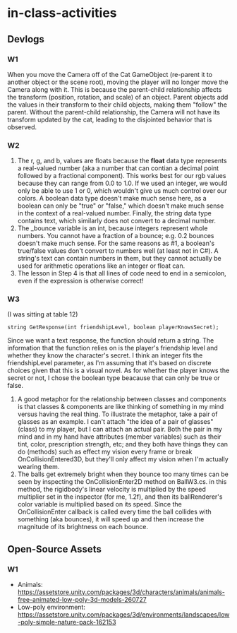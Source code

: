 # in-class-activities
## Devlogs
### W1
When you move the Camera off of the Cat GameObject (re-parent it to another object or the scene root), moving the player will no longer move the Camera along with it.
This is because the parent-child relationship affects the transform (position, rotation, and scale) of an object.
Parent objects add the values in their transform to their child objects, making them "follow" the parent. 
Without the parent-child relationship, the Camera will not have its transform updated by the cat, leading to the disjointed behavior that is observed.

### W2
1. The r, g, and b, values are floats because the **float** data type represents a real-valued number (aka a number that can contian a decimal point followed by a fractional component). This works best for our rgb values because they can range from 0.0 to 1.0. If we used an integer, we would only be able to use 1 or 0, which wouldn't give us much control over our colors. A boolean data type doesn't make much sense here, as a boolean can only be "true" or "false," which doesn't make much sense in the context of a real-valued number. Finally, the string data type contains text, which similarly does not convert to a decimal number.
2. The _bounce variable is an int, because integers represent whole numbers. You cannot have a fraction of a bounce; e.g. 0.2 bounces doesn't make much sense. For the same reasons as #1, a boolean's true/false values don't convert to numbers well (at least not in C#). A string's text can contain numbers in them, but they cannot actually be used for arithmetic operations like an integer or float can.
3. The lesson in Step 4 is that all lines of code need to end in a semicolon, even if the expression is otherwise correct!

### W3

(I was sitting at table 12)

```
string GetResponse(int friendshipLevel, boolean playerKnowsSecret);
```
Since we want a text response, the function should return a string. The information that the function relies on is the player's friendship level and whether they know the character's secret. I think an integer fits the friendshipLevel parameter, as I'm assuming that it's based on discrete choices given that this is a visual novel. As for whether the player knows the secret or not, I chose the boolean type beacause that can only be true or false.

1. A good metaphor for the relationship between classes and components is that classes & components are like thinking of something in my mind versus having the real thing. To illustrate the metaphor, take a pair of glasses as an example. I can't attach "the idea of a pair of glasses" (class) to my player, but I can attach an actual pair. Both the pair in my mind and in my hand have attributes (member variables) such as their tint, color, prescription strength, etc; and they both have things they can do (methods) such as effect my vision every frame or break OnCollisionEntered3D, but they'll only affect my vision when I'm actually wearing them. 
2. The balls get extremely bright when they bounce too many times can be seen by inspecting the OnCollisionEnter2D method on BallW3.cs. in this method, the rigidbody's linear velocity is multiplied by the speed multiplier set in the inspector (for me, 1.2f), and then its ballRenderer's color variable is multiplied based on its speed. Since the OnCollisionEnter callback is called every time the ball collides with something (aka bounces), it will speed up and then increase the magnitude of its brightness on each bounce.

## Open-Source Assets
### W1
- Animals: https://assetstore.unity.com/packages/3d/characters/animals/animals-free-animated-low-poly-3d-models-260727 
- Low-poly environment: https://assetstore.unity.com/packages/3d/environments/landscapes/low-poly-simple-nature-pack-162153 
